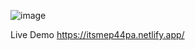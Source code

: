 ![image](https://github.com/P44PA/Photo-Fetching/assets/128628657/f8f3556b-a41e-41eb-8609-978a83e393c3)

Live Demo 
https://itsmep44pa.netlify.app/

